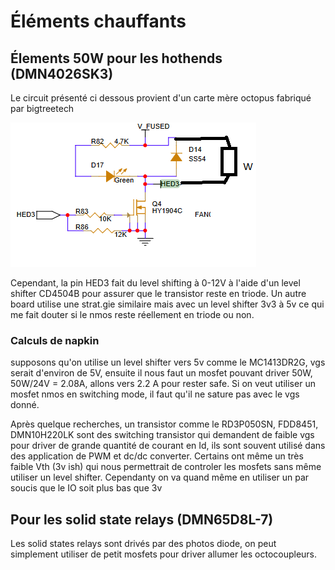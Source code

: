 # Éléments chauffants

## Élements 50W pour les hothends (DMN4026SK3)

Le circuit présenté ci dessous provient d'un carte mère octopus fabriqué par bigtreetech

![btt](images/cartridge.PNG)

Cependant, la pin HED3 fait du level shifting à 0-12V à l'aide d'un level shifter CD4504B pour assurer que le transistor reste en triode. Un autre board utilise une strat.gie similaire mais avec un level shifter 3v3 à 5v ce qui me fait douter si le nmos reste réellement en triode ou non.

### Calculs de napkin

supposons qu'on utilise un level shifter vers 5v comme le MC1413DR2G, vgs serait d'environ de 5V, ensuite il nous faut un mosfet pouvant driver 50W, 50W/24V = 2.08A, allons vers 2.2 A pour rester safe. Si on veut utiliser un mosfet nmos en switching mode, il faut qu'il ne sature pas avec le vgs donné.

Après quelque recherches, un transistor comme le RD3P050SN, FDD8451, DMN10H220LK sont des switching transistor qui demandent de faible vgs pour driver de grande quantité de courant en Id, ils sont souvent utilisé dans des application de PWM et dc/dc converter. Certains ont même un très faible Vth (3v ish) qui nous permettrait de controler les mosfets sans même utiliser un level shifter. Cependanty on va quand même en utiliser un par soucis que le IO soit plus bas que 3v

## Pour les solid state relays (DMN65D8L-7)

Les solid states relays sont drivés par des photos diode, on peut simplement utiliser de petit mosfets pour driver allumer les octocoupleurs.
